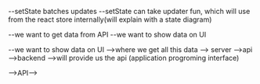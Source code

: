 
--setState batches updates
--setState can take updater fun, which will use from the react store internally(will explain with a state diagram)


--we want to get data from API
--we want to show data on UI

--we  want to show data on UI -->where we get all this data --> server -->api -->backend -->will provide us the api (application progroming interface)

-->API-->